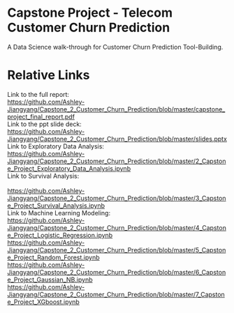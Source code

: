 # Capstone Project - Telecom Customer Churn Prediction
A Data Science walk-through for Customer Churn Prediction Tool-Building. 





# Relative Links
Link to the full report: <br>
https://github.com/Ashley-Jiangyang/Capstone_2_Customer_Churn_Prediction/blob/master/capstone_project_final_report.pdf<br>
Link to the ppt slide deck: <br>
https://github.com/Ashley-Jiangyang/Capstone_2_Customer_Churn_Prediction/blob/master/slides.pptx<br>
Link to Exploratory Data Analysis: <br>
https://github.com/Ashley-Jiangyang/Capstone_2_Customer_Churn_Prediction/blob/master/2_Capstone_Project_Exploratory_Data_Analysis.ipynb<br>
Link to Survival Analysis:<br>
<br>https://github.com/Ashley-Jiangyang/Capstone_2_Customer_Churn_Prediction/blob/master/3_Capstone_Project_Survival_Analysis.ipynb<br>
Link to Machine Learning Modeling: <br>
https://github.com/Ashley-Jiangyang/Capstone_2_Customer_Churn_Prediction/blob/master/4_Capstone_Project_Logistic_Regression.ipynb<br>
https://github.com/Ashley-Jiangyang/Capstone_2_Customer_Churn_Prediction/blob/master/5_Capstone_Project_Random_Forest.ipynb<br>
https://github.com/Ashley-Jiangyang/Capstone_2_Customer_Churn_Prediction/blob/master/6_Capstone_Project_Gaussian_NB.ipynb<br>
https://github.com/Ashley-Jiangyang/Capstone_2_Customer_Churn_Prediction/blob/master/7_Capstone_Project_XGboost.ipynb<br>
